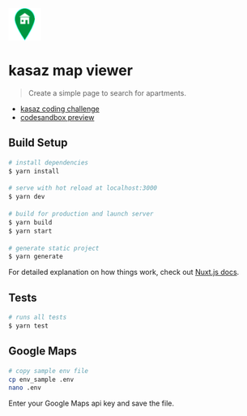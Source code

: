 ![Logo Title](/assets/green-home-icon-64-177826.png?raw=true "Logo")

# kasaz map viewer

> Create a simple page to search for apartments. 

- [kasaz coding challenge](https://github.com/kasaz/coding-challenge)
- [codesandbox preview](https://cbo9i.sse.codesandbox.io/)


## Build Setup

``` bash
# install dependencies
$ yarn install

# serve with hot reload at localhost:3000
$ yarn dev

# build for production and launch server
$ yarn build
$ yarn start

# generate static project
$ yarn generate
```

For detailed explanation on how things work, check out [Nuxt.js docs](https://nuxtjs.org).

## Tests
``` bash
# runs all tests
$ yarn test
```

## Google Maps
```bash
# copy sample env file
cp env_sample .env
nano .env
```

Enter your Google Maps api key and save the file.
